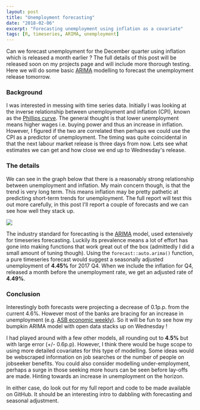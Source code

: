 ```yaml
---
layout: post
title: "Unemployment forecasting"
date: "2018-02-06"
excerpt: "Forecasting unemployment using inflation as a covariate"
tags: [R, timeseries, ARIMA, unemployment]
---
```


Can we forecast unemployment for the December quarter using inflation which is released a month earlier ?
The full details of this post will be released soon on my projects page and will include more thorough testing. Here we will do some basic [ARIMA]() modelling to forecast the unemployment release tomorrow.

### Background

I was interested in messing with time series data. Initially I was looking at the inverse relationship between unemployment and inflation (CPI), known as the [Phillips curve](https://en.wikipedia.org/wiki/Phillips_curve). The general thought is that lower unemployment means higher wages i.e. buying power and thus an increase in inflation. However, I figured if the two are correlated then perhaps we could use the CPI as a predictor of unemployment. The timing was quite coincidental in that the next labour market release is three days from now. Lets see what estimates we can get and how close we end up to Wednesday's release.

### The details

We can see in the graph below that there is a reasonably strong relationship between unemployment and inflation. My main concern though, is that the trend is very long term. This means inflation may be pretty pathetic at predicting short-term trends for unemployment. The full report will test this out more carefully, in this post I'll report a couple of forecasts and we can see how well they stack up.

<img src="https://haututu.github.io/JBlog/blog/unempPlot.svg">

The industry standard for forecasting is the [ARIMA](https://en.wikipedia.org/wiki/Autoregressive_integrated_moving_average) model, used extensively for timeseries forecasting. Luckily its prevalence means a lot of effort has gone into making functions that work great out of the box (admittedly I did a small amount of tuning though). Using the `forecast::auto.arima()` function, a pure timeseries forecast would suggest a seasonally adjusted unemployment of **4.45%** for 2017 Q4. When we include the inflation for Q4, released a month before the unemployment rate, we get an adjusted rate of **4.49%**.

### Conclusion

Interestingly both forecasts were projecting a decrease of 0.1p.p. from the current 4.6%. However most of the banks are bracing for an increase in unemployment (e.g. [ASB economic weekly](https://www.asb.co.nz/content/dam/asb/documents/reports/economic-weekly/economicweekly_050218.pdf)). So it will be fun to see how my bumpkin ARIMA model with open data stacks up on Wednesday !

I had played around with a few other models, all rounding out to **4.5%** but with large error (+/- 0.6p.p). However, I think there would be huge scope to using more detailed covariates for this type of modelling. Some ideas would be webscraped information on job searches or the number of people on jobseeker benefits. You could also consider modelling under-employment, perhaps a surge in those seeking more hours can be seen before lay-offs are made. Hinting towards an increase in unemployment on the horizon.

In either case, do look out for my full report and code to be made available on GitHub. It should be an interesting intro to dabbling with forecasting and seasonal adjustment.
